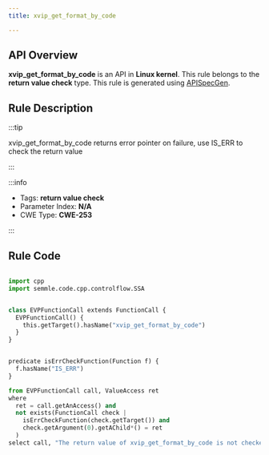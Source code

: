 ```yaml
---
title: xvip_get_format_by_code

---
```



## API Overview
**xvip_get_format_by_code** is an API in **Linux kernel**. This rule belongs to the **return value check** type. This rule is generated using [APISpecGen](../../tools/APISpecGen).
## Rule Description

:::tip

xvip_get_format_by_code returns error pointer on failure, use IS_ERR to check the return value

:::

:::info

- Tags: **return value check**
- Parameter Index: **N/A**
- CWE Type: **CWE-253**

:::

## Rule Code
```python

import cpp
import semmle.code.cpp.controlflow.SSA


class EVPFunctionCall extends FunctionCall {
  EVPFunctionCall() {
    this.getTarget().hasName("xvip_get_format_by_code")
  }
}


predicate isErrCheckFunction(Function f) {
  f.hasName("IS_ERR") 
}

from EVPFunctionCall call, ValueAccess ret
where
  ret = call.getAnAccess() and
  not exists(FunctionCall check |
    isErrCheckFunction(check.getTarget()) and
    check.getArgument(0).getAChild*() = ret
  )
select call, "The return value of xvip_get_format_by_code is not checked with IS_ERR."
    
```